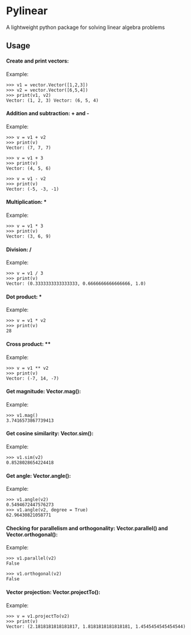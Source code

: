 # Pylinear
A lightweight python package for solving linear algebra problems

## Usage

#### Create and print vectors:

Example:

```
>>> v1 = vector.Vector([1,2,3])
>>> v2 = vector.Vector([6,5,4])
>>> print(v1, v2)
Vector: (1, 2, 3) Vector: (6, 5, 4)
```

#### Addition and subtraction: + and -

Example:

```
>>> v = v1 + v2
>>> print(v)
Vector: (7, 7, 7)

>>> v = v1 + 3
>>> print(v)
Vector: (4, 5, 6)

>>> v = v1 - v2
>>> print(v)
Vector: (-5, -3, -1)
```

#### Multiplication: *

Example:

```
>>> v = v1 * 3
>>> print(v)
Vector: (3, 6, 9)
```

#### Division: /

Example:

```
>>> v = v1 / 3
>>> print(v)
Vector: (0.3333333333333333, 0.6666666666666666, 1.0)
```

#### Dot product: *

Example:

```
>>> v = v1 * v2
>>> print(v)
28
```

#### Cross product: **

Example:

```
>>> v = v1 ** v2
>>> print(v)
Vector: (-7, 14, -7)
```

#### Get magnitude: Vector.mag():

Example:

```
>>> v1.mag()
3.7416573867739413
```

#### Get cosine similarity: Vector.sim():

Example:

```
>>> v1.sim(v2)
0.8528028654224418
```

#### Get angle: Vector.angle():

Example:

```
>>> v1.angle(v2)
0.5494672447576273
>>> v1.angle(v2, degree = True)
62.96430821058771
```

#### Checking for parallelism and orthogonality: Vector.parallel() and Vector.orthogonal():

Example:

```
>>> v1.parallel(v2)
False

>>> v1.orthogonal(v2)
False
```

#### Vector projection: Vector.projectTo():

Example:

```
>>> v = v1.projectTo(v2)
>>> print(v)
Vector: (2.1818181818181817, 1.8181818181818181, 1.4545454545454544)
```